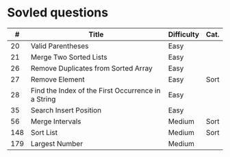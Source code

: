 # Sovled questions

| #   | Title                                              | Difficulty | Cat. |
|-----|----------------------------------------------------|------------|------|
| 20  | Valid Parentheses                                  | Easy       |      |
| 21  | Merge Two Sorted Lists                             | Easy       |      |
| 26  | Remove Duplicates from Sorted Array                | Easy       |      |
| 27  | Remove Element                                     | Easy       | Sort |
| 28  | Find the Index of the First Occurrence in a String | Easy       |      |
| 35  | Search Insert Position                             | Easy       |      |
| 56  | Merge Intervals                                    | Medium     | Sort |
| 148 | Sort List                                          | Medium     | Sort |
| 179 | Largest Number                                     | Medium     |      |
